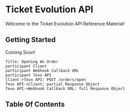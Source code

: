 # Ticket Evolution API

Welcome to the Ticket Evolution API Reference Material!

## Getting Started

Coming Soon!


``` sequence-hand
Title: Opening An Order
participant Client
participant Webhook Callback URL
participant Tevo API
Client->Tevo API: POST /orders/open
Tevo API->Client: partial Response Object
Tevo API->Webhook Callback URL: full Response Object
```

## Table Of Contents

<!-- toc -->


